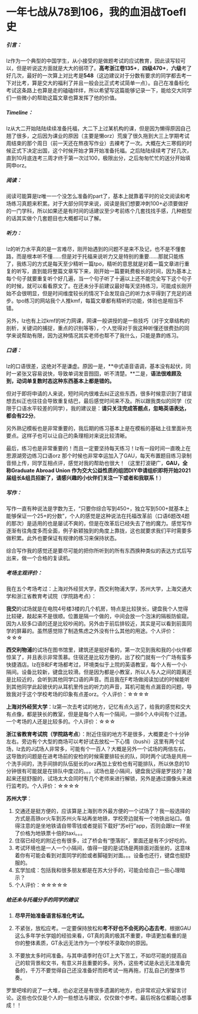 # 一年七战从78到106，我的血泪战Toefl史

##### 引言：

lz作为一个典型的中国学生，从小接受的是做题考试的应试教育，因此读写较可以，但是听说这方面就是大大的弱项了。**高考浙江卷135+**，**四级470+**，**六级**考了好几次，最好的一次算上对比考是**548**（这边建议对于分数有要求的同学都去考一下对比考，算是交大的福利了并且一般会比正式考试简单一点）。自己在准备标化考试这条路上也算是走的磕磕绊绊，所以希望写这篇能够记录一下，能给交大同学们一些微小的帮助这篇文章也算发挥了他的价值。

##### Timeline：

lz从大二开始陆陆续续准备托福，大二下上过某机构的课，但是因为懒得原因自己翘了很多，之后因为课业的原因（主要是懒orz）荒废了很久拖到大三上学期考试周结束的那个周日（前一天还在熬夜写作业）去裸考了一次。大概在大三寒假的时候正式下决定出国，这个时候开始才算开始准备托福。之后陆陆续续考了好几次，直到10月底连考三周才终于第一次过100，极限出分，之后匆匆忙忙的送分开始填网申orz。

##### 阅读：

阅读可能算是lz唯一一个没怎么准备的part了，基本上就靠着平时的论文阅读和考场练习真题来积累。对于大部分同学来说，阅读是我们想要冲刺100+必须要做好的一门学科，所以如果还是有时间的话建议至少考前练个几套找找手感，几种题型的话其实做个几套题目也大概都可以了解。

##### 听力：

lz的听力水平真的是一言难尽，刚开始遇到的问题不是来不及记，也不是不懂套路，而是根本听不懂……但是对于托福来说听力又是特别的重要……那就只能练了，我练习的方式是每天至少精听一篇tpo，精听的意思就是对着一篇文章进行重复的听写，直到能将整篇文章写下来，刚开始一篇要耗费极长的时间，因为基本上每个句子就要重复听个好几遍，当一个句子听了十遍以上还不能完全写下这个句子的时候，就可以看看原文了。在还未分手前建议最好每天坚持练习，可能成长刚开始不会很明显，但是时间维度较长的情况下会发现自己的听力水平得到了充足的进步。tpo练习的网站我个人推kmf，每篇文章都有精听的功能，体验也是相当不错。

另外，lz也有上过kmf的听力网课，网课一般讲授的是一些技巧（对于文章结构的剖析，关键词的捕捉，重点的识别等等），个人觉得对于我这种听懂还很费劲的同学来说帮助有限，因为这种情况其实老师也帮不了我什么，只能是靠的练习。

##### 口语：

lz的口语很差，这绝对不是谦虚。原因一是，**中式语音语调，基本没有起伏，同时一紧张又容易说快，导致单词发音囫囵，听不清楚。**二是，**语法很难顾及到，动词单复数时态这种东西基本上都是错的。**

但对于即将申请的人来说，短时间内很难去纠正这些东西，很多时候意识到了错误想去纠正也往往会导致重复结巴，最后感觉时间来不及。所以跟我类似的同学（仅限于口语水平较差的同学），我的建议是：**请只关注完成答题点，忽略英语表达，都会有22分**。

另外熟记模板也是非常重要的，我后期的练习基本上是在模板的基础上往里面补充要点。这样子也可以让自己的条理相对来说比较清晰。

最后，练习也是非常重要的！而且一定要坚持每天练习！lz有一段时间一直晚上在思源湖旁边练习口语orz 那个时候也非常幸运加入了GAU，每天布置题目练习录制音频上传，同学互相点评，感觉对我的帮助也很大！（这里打波硬广，**GAU，全称Graduate Abroad Union 作为交大公益性质的组团DIY申请组织即将开始2021届组长&组员招新了，请感兴趣的小伙伴们关注一下或者和我联系！**）

##### 写作：

写作一直有种说法是字数为王，“只要你综合写到450+，独立写到500+就基本上能够保证一个25+的分数”，个人的感觉是这种说法在托福改革前（口语6题改4题的那次）是适用的也是屡试不爽的，但是在改革后已经失去了他的魔力。感觉写作逐渐有往角度多而全面，例子新颖独到的角度上靠拢，这也就要求我们平时需要多做积累。此外也要保证有规律的练习来保持状态。

综合写作我的感觉还是要尽可能的把你所听到的所有东西换种类似的表达方式后写出来，做一个合格的复读机。

##### 考场主观评价：

我在五个考场考过：上海对外经贸大学，西交利物浦大学，苏州大学，上海交通大学和浙江省教育考试院（学院路考点）：

**我交**的试场就是在电院4号楼3楼的几个机房，特点是比较狭长，键盘我个人觉得比较硬，敲起来不是很顺。位置是隔一个做的，中间会放一个泡沫的隔板防偷窥。因为人较多口语的还是比较吵闹的。另外由于前后排较近，其实是可以看到前面同学的屏幕的。虽然感觉除了制造焦虑之外没有什么其他的用途。个人评价：☆☆☆

**西交利物浦**的试场在图书馆里，建筑还是挺好看的，第一次见到我和我的小伙伴都惊呆了，并且表示非常羡慕。住宿还是比较方便的，出了校门就有一个广场有蛮多快捷酒店。lz在B和F考场都考过，环境类似于上院的英语教室，每个人有一个小隔间。设备比较新，键盘比较滑。但是因为都是小教室，所以人与人之间的距离还是比较近的，会听到其他同学口语的声音。而且我在F考场做阅读加试的时候能听到其他同学此起彼伏的从耳机里传出的听力的声音，耳机可能有点漏音的问题，导致我对于这个学校考场的印象有点差orz。个人评价：☆☆☆☆

**上海对外经贸大学**：lz第一次去考试的地方，记忆有点久远了，给我的感觉和交大有点像，都是狭长的教室，但是是每个人有一个隔间，一排6个人中间有个过道。一个考场的人还是比较多的。个人评价：☆☆☆

**浙江省教育考试院（学院路考点**）：附近住宿的地方不是很多，大概要走个十分钟左右。旁边有个大型的商场可以考好试去放松一下心情（bushi）这里有两个试场，lz去的J试场人非常多，可能有个一百人？大概是另外一个试场的两倍左右，这导致的问题是在进考场前的安检的时候需要排较长的队，同时两个试场是共用一个洗手间的，洗手间排的队伍挺长的orz再加上安检也有可能排队，所以休息的10分钟很有可能就是在排队中度过的。。。试场也是小隔间，键盘我记得是罗技的？敲起来还挺舒服的，试场太大会同时有几个老师来进行解锁，另外是通过摄像头来进行监考的。个人评价：☆☆☆☆

**苏州大学**：

1. 交通还是挺方便的，应该算是上海到市外最方便的一个试场了？我一般选择的方式是高铁or火车到苏州火车站再坐地铁，学校旁边就有一个地铁出站口。值得注意的是坐地铁请自带零钱或者提前下载好“苏e行”app，否则会跟lz一样坐了价格为地铁票十倍的taxi。。。
2. 住宿已经吃的附近也有很多，过了桥会有“堕落街”，里面还是有不少好吃的。
3. 考试环境也是一人一个小隔间，值得一提的是试场是两排面对面坐的，这意味着你有可能会看到对面同学的脸或者脚碰到对面。。。设备也还行，键盘也挺舒服的。
4. 玄学加成：包括我和很多朋友都是在苏大分手的，可能会给自己一些心理暗示？
5. 个人评价：☆☆☆☆☆

##### 给还未与托福分手的同学的建议

1. **尽早开始准备语言标准化考试。**
2. 不紧张，放松应考。一定要保持放松和**考不好也不会死的心态去考**。根据GAU这么多年学长学姐的经验来看，GT真的真的极其不重要，申请更加看重的是你的整体素质，GT永远无法作为一个学校不录取你的原因。

2. 不要放太多时间准备。与其申请季时在GT上大下苦工，不如尽可能的提高自己的软背景和文书，有意义并且重要的多。另外，这些考试是永远无法准备完备的，千万不要觉得自己还没准备好而把考试一拖再拖，打乱自己的整体节奏。

罗里吧嗦的说了一大堆，也必定还是有很多遗漏的地方，也非常欢迎大家留言讨论。这些也仅仅是个人的一些想法与建议，仅仅做个参考。最后祝各位都能心想事成！！